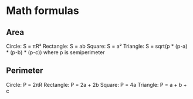 # Math formulas
## Area
Circle: S = πR²
Rectangle: S = ab
Square: S = a²
Triangle: S = sqrt(p * (p-a) * (p-b) * (p-c)) where p is semiperimeter

## Perimeter
Circle: P = 2πR
Rectangle: P = 2a + 2b
Square: P = 4a
Triangle: P = a + b + c
